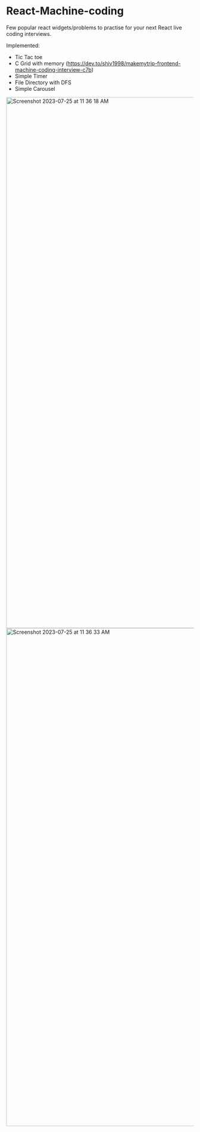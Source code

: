 # React-Machine-coding
Few popular react widgets/problems to practise for your next React live coding interviews.

Implemented:
- Tic Tac toe
- C Grid with memory (https://dev.to/shiv1998/makemytrip-frontend-machine-coding-interview-c7b)
- Simple Timer
- File Directory with DFS
- Simple Carousel

<img width="1422" alt="Screenshot 2023-07-25 at 11 36 18 AM" src="https://github.com/sakethvarma397/React-Machine-coding/assets/29940063/72514b75-321b-44d7-b084-1c25b45652ab">
<img width="1334" alt="Screenshot 2023-07-25 at 11 36 33 AM" src="https://github.com/sakethvarma397/React-Machine-coding/assets/29940063/486a89b6-d3c6-4200-af3e-da4a0faae76f">
